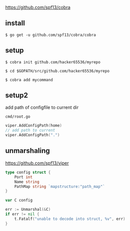 

https://github.com/spf13/cobra


install
----
```console
$ go get -u github.com/spf13/cobra/cobra
```

setup
---
```console
$ cobra init github.com/hacker65536/myrepo
```

```console
$ cd $GOPATH/src/github.com/hacker65536/myrepo
```

```console
$ cobra add mycommand
```

setup2
---

add path of configfile to current dir

`cmd/root.go`
```go
viper.AddConfigPath(home)
// add path to current
viper.AddConfigPath(".")
```

unmarshaling
--

https://github.com/spf13/viper

```go
type config struct {
	Port int
	Name string
	PathMap string `mapstructure:"path_map"`
}

var C config

err := Unmarshal(&C)
if err != nil {
	t.Fatalf("unable to decode into struct, %v", err)
}

```

